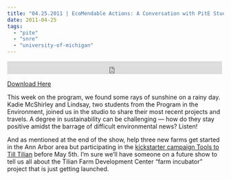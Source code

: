 ```yaml
---
title: "04.25.2011 | EcoMendable Actions: A Conversation with PitE Students"
date: 2011-04-25
tags: 
  - "pite"
  - "snre"
  - "university-of-michigan"
---
```


<iframe src="https://archive.org/embed/SNREHotInHere/2011-04-25_EcoMendableActions.mp3" width="500" height="30" frameborder="0" webkitallowfullscreen="true" mozallowfullscreen="true" allowfullscreen></iframe>

[Download Here](https://archive.org/download/SNREHotInHere/2011-04-25_EcoMendableActions.mp3)

This week on the program, we found some rays of sunshine on a rainy day.  Kadie McShirley and Lindsay, two students from the Program in the Environment, joined us in the studio to share their most recent projects and travels. A degree in sus­tain­ability can be chal­lenging — how do they stay positive amidst the barrage of dif­fi­cult envi­ron­mental news? Listen!  
  
And as men­tioned at the end of the show, help three new farms get started in the Ann Arbor area but par­tic­i­pating in the [kick­starter campaign Tools to Till Tilian](http://www.kickstarter.com/projects/858446714/tools-to-till-tilian) before May 5th. I’m sure we’ll have someone on a future show to tell us all about the Tilian Farm Development Center “farm incu­bator” project that is just getting launched.
